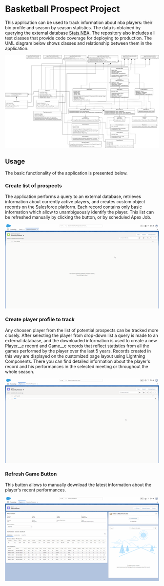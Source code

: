 # Basketball Prospect Project
This application can be used to track information about nba players: their bio profile and season by season statistics. The data is obtained by querying the external database [Stats NBA](https://stats.nba.com). The repository also includes all test classes that provide code coverage for deploying to production.
The UML diagram below shows classes and relationship between them in the application.

![UML](https://raw.githubusercontent.com/eez-eh/BasketballProspect/master/images/uml.jpg)
## Usage
The basic functionality of the application is presented below.
### Create list of prospects
The application performs a query to an external database, retrieves information about currently active players, and creates custom object records on the Salesforce platform. Each record contains only basic information which allow to unambiguously identify the player. This list can be refreshed manually by clicking the button, or by scheduled Apex Job.

![Get List of Prospects](https://raw.githubusercontent.com/eez-eh/BasketballProspect/master/images/refresh_prospects_list.gif)
### Create player profile to track
Any choosen player from the list of potential prospects can be tracked more closely. After selecting the player from drop-down list a query is made to an external database, and the downloaded information is used to create a new Player__c record and Game__c records that reflect statistics from all the games performed by the player over the last 5 years.
Records created in this way are displayed on the customized page layout using Lightning Components. There you can find detailed information about the player's record and his performances in the selected meeting or throughout the whole season.

![Add a Player](https://raw.githubusercontent.com/eez-eh/BasketballProspect/master/images/add_player.gif)
### Refresh Game Button
This button allows to manually download the latest information about the player's recent performances.

![Refresh Games Button](https://raw.githubusercontent.com/eez-eh/BasketballProspect/master/images/refresh_games.gif)
